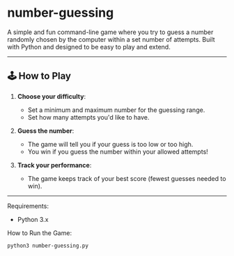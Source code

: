 # number-guessing

A simple and fun command-line game where you try to guess a number randomly chosen by the computer within a set number of attempts. Built with Python and designed to be easy to play and extend.

---

## 🕹️ How to Play

1. **Choose your difficulty**:
   - Set a minimum and maximum number for the guessing range.
   - Set how many attempts you'd like to have.

2. **Guess the number**:
   - The game will tell you if your guess is too low or too high.
   - You win if you guess the number within your allowed attempts!

3. **Track your performance**:
   - The game keeps track of your best score (fewest guesses needed to win).

---

Requirements:
- Python 3.x

How to Run the Game:
```bash
python3 number-guessing.py